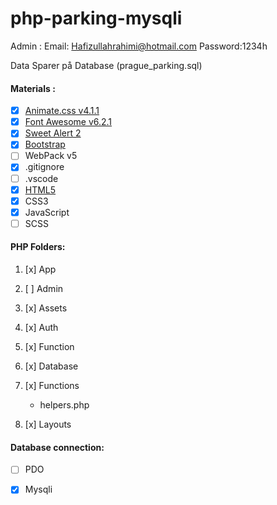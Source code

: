 # **php-parking-mysqli**

Admin :
Email: Hafizullahrahimi@hotmail.com  Password:1234h

Data Sparer på Database (prague_parking.sql)

#### **Materials :**

- [x] [Animate.css v4.1.1](https://animate.style/ "animate.style")
- [x] [Font Awesome v6.2.1](https://fontawesome.com/ "fontawesome.com")
- [x] [Sweet Alert 2 ](https://sweetalert2.github.io/ "sweetalert2.github.io")
- [x] [Bootstrap](https://getbootstrap.com/ "Bootstrap v5.2.0")
- [ ] WebPack v5
- [x] .gitignore
- [ ] .vscode
- [x] [HTML5](https://www.w3schools.com/html/html5_semantic_elements.asp "HTML5 Semantic Elements")
- [x] CSS3
- [x] JavaScript
- [ ] SCSS

#### **PHP Folders:**
1. [x] App
2. [ ] Admin 
3. [x] Assets 
4. [x] Auth 
4. [x] Function 
5. [x] Database 

6. [x] Functions 
    - helpers.php
7. [x] Layouts 

#### **Database connection:**
- [ ] PDO
- [x] Mysqli



